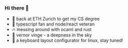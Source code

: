 ### Hi there 👋

 - 🏫 back at ETH Zurich to get my CS degree
 - 🥰 typescript fan and node/react veteran
 - 🔥 messing around with ocaml and rust
 - 📖 vernor vinge - a deepness in the sky
 - 🌱 a keyboard layout configurator for linux, stay tuned!

<!--
**remolueoend/remolueoend** is a ✨ _special_ ✨ repository because its `README.md` (this file) appears on your GitHub profile.

Here are some ideas to get you started:

- 🔭 I’m currently working on ...
- 🌱 I’m currently learning ...
- 👯 I’m looking to collaborate on ...
- 🤔 I’m looking for help with ...
- 💬 Ask me about ...
- 📫 How to reach me: ...
- 😄 Pronouns: ...
- ⚡ Fun fact: ...
-->
